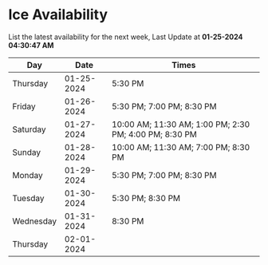 # Ice Availability

List the latest availability for the next week, Last Update at **01-25-2024 04:30:47 AM**

| Day         | Date        | Times       |
| ----------- | ----------- | ----------- |
|Thursday|01-25-2024|5:30 PM|
|Friday|01-26-2024|5:30 PM; 7:00 PM; 8:30 PM|
|Saturday|01-27-2024|10:00 AM; 11:30 AM; 1:00 PM; 2:30 PM; 4:00 PM; 8:30 PM|
|Sunday|01-28-2024|10:00 AM; 11:30 AM; 7:00 PM; 8:30 PM|
|Monday|01-29-2024|5:30 PM; 7:00 PM; 8:30 PM|
|Tuesday|01-30-2024|5:30 PM; 8:30 PM|
|Wednesday|01-31-2024|8:30 PM|
|Thursday|02-01-2024||
